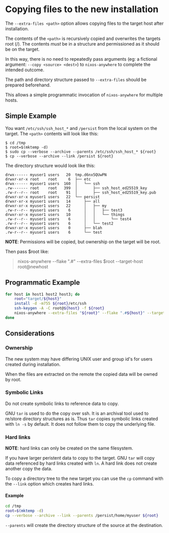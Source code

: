 # Copying files to the new installation

The `--extra-files <path>` option allows copying files to the target host after
installation.

The contents of the `<path>` is recursively copied and overwrites the targets
root (/). The contents _must_ be in a structure and permissioned as it should be
on the target.

In this way, there is no need to repeatedly pass arguments (eg: a fictional
argument: `--copy <source> <dest>`) to `nixos-anywhere` to complete the intended
outcome.

The path and directory structure passed to `--extra-files` should be prepared
beforehand.

This allows a simple programmatic invocation of `nixos-anywhere` for multiple
hosts.

## Simple Example

You want `/etc/ssh/ssh_host_*` and `/persist` from the local system on the
target. The `<path>` contents will look like this:

```console
$ cd /tmp
$ root=$(mktemp -d)
$ sudo cp --verbose --archive --parents /etc/ssh/ssh_host_* ${root}
$ cp --verbose --archive --link /persist ${root}
```

The directory structure would look like this:

```console
drwx------ myuser1 users   20  tmp.d6nx5QUwPN
drwxr-xr-x root    root     6  ├── etc
drwx------ myuser1 users  160  │   └── ssh
.rw------- root    root   399  │       ├── ssh_host_ed25519_key
.rw-r--r-- root    root    91  │       ├── ssh_host_ed25519_key.pub
drwxr-xr-x myuser1 users   22  └── persist
drwxr-xr-x myuser1 users   14      ├── all
drwxr-xr-x myuser1 users   22      │   ├── my
.rw-r--r-- myuser1 users    6      │   │   ├── test3
drwxr-xr-x myuser1 users   10      │   │   └── things
.rw-r--r-- myuser1 users    6      │   │       └── test4
.rw-r--r-- myuser1 users    6      │   └── test2
drwxr-xr-x myuser1 users    0      ├── blah
.rw-r--r-- myuser1 users    6      └── test
```

**NOTE**: Permissions will be copied, but ownership on the target will be root.

Then pass $root like:

> nixos-anywhere --flake ".#" --extra-files $root --target-host root@newhost

## Programmatic Example

```sh
for host in host1 host2 host3; do
    root="target/${host}"
    install -d -m755 ${root}/etc/ssh
    ssh-keygen -A -C root@${host} -f ${root}
    nixos-anywhere --extra-files "${root}" --flake ".#${host}" --target-host "root@${host}"
done
```

## Considerations

### Ownership

The new system may have differing UNIX user and group id's for users created
during installation.

When the files are extracted on the remote the copied data will be owned by
root.

### Symbolic Links

Do not create symbolic links to reference data to copy.

GNU `tar` is used to do the copy over ssh. It is an archival tool used to
re/store directory structures as is. Thus `tar` copies symbolic links created
with `ln -s` by default. It does not follow them to copy the underlying file.

### Hard links

**NOTE**: hard links can only be created on the same filesystem.

If you have larger peristent data to copy to the target. GNU `tar` will copy
data referenced by hard links created with `ln`. A hard link does not create
another copy the data.

To copy a directory tree to the new target you can use the `cp` command with the
`--link` option which creates hard links.

#### Example

```sh
cd /tmp
root=$(mktemp -d)
cp --verbose --archive --link --parents /persist/home/myuser ${root}
```

`--parents` will create the directory structure of the source at the
destination.
